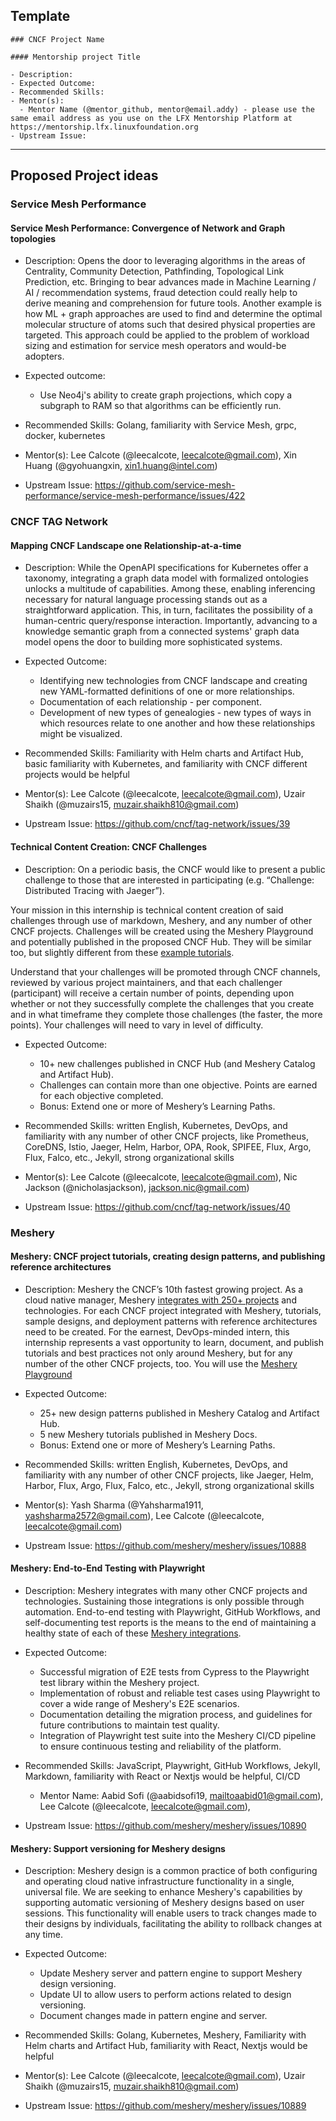 ## Template

```
### CNCF Project Name

#### Mentorship project Title

- Description:
- Expected Outcome:
- Recommended Skills:
- Mentor(s):
  - Mentor Name (@mentor_github, mentor@email.addy) - please use the same email address as you use on the LFX Mentorship Platform at https://mentorship.lfx.linuxfoundation.org
- Upstream Issue:

```

---

## Proposed Project ideas

### Service Mesh Performance

#### Service Mesh Performance: Convergence of Network and Graph topologies

- Description: Opens the door to leveraging algorithms in the areas of Centrality, Community Detection, Pathfinding, Topological Link Prediction, etc. Bringing to bear advances made in Machine Learning / AI / recommendation systems, fraud detection could really help to derive meaning and comprehension for future tools. Another example is how ML + graph approaches are used to find and determine the optimal molecular structure of atoms such that desired physical properties are targeted. This approach could be applied to the problem of workload sizing and estimation for service mesh operators and would-be adopters.

- Expected outcome:
  - Use Neo4j's ability to create graph projections, which copy a subgraph to RAM so that algorithms can be efficiently run.
- Recommended Skills: Golang, familiarity with Service Mesh, grpc, docker, kubernetes
- Mentor(s): Lee Calcote (@leecalcote, leecalcote@gmail.com), Xin Huang (@gyohuangxin, xin1.huang@intel.com)
- Upstream Issue: https://github.com/service-mesh-performance/service-mesh-performance/issues/422

### CNCF TAG Network

#### Mapping CNCF Landscape one Relationship-at-a-time

- Description: While the OpenAPI specifications for Kubernetes offer a taxonomy, integrating a graph data model with formalized ontologies unlocks a multitude of capabilities. Among these, enabling inferencing necessary for natural language processing stands out as a straightforward application. This, in turn, facilitates the possibility of a human-centric query/response interaction. Importantly, advancing to a knowledge semantic graph from a connected systems' graph data model opens the door to building more sophisticated systems.

- Expected Outcome: 
  - Identifying new technologies from CNCF landscape and creating new YAML-formatted definitions of one or more relationships.
  - Documentation of each relationship - per component.
  - Development of new types of genealogies - new types of ways in which resources relate to one another and how these relationships might be visualized.

- Recommended Skills: Familiarity with Helm charts and Artifact Hub, basic familiarity with Kubernetes, and familiarity with CNCF different projects would be helpful
- Mentor(s): Lee Calcote (@leecalcote, leecalcote@gmail.com), Uzair Shaikh (@muzairs15, muzair.shaikh810@gmail.com)
- Upstream Issue: https://github.com/cncf/tag-network/issues/39

#### Technical Content Creation: CNCF Challenges 

- Description: On a periodic basis, the CNCF would like to present a public challenge to those that are interested in participating (e.g. “Challenge: Distributed Tracing with Jaeger”). 

Your mission in this internship is technical content creation of said challenges through use of markdown, Meshery, and any number of other CNCF projects. Challenges will be created using the Meshery Playground and potentially published in the proposed CNCF Hub. They will be similar too, but slightly different from these [example tutorials](https://docs.meshery.io/guides/tutorials/).

Understand that your challenges will be promoted through CNCF channels, reviewed by various project maintainers, and that each challenger (participant) will receive a certain number of points, depending upon whether or not they successfully complete the challenges that you create and in what timeframe they complete those challenges (the faster, the more points). Your challenges will need to vary in level of difficulty. 

- Expected Outcome: 
  - 10+ new challenges published in CNCF Hub (and Meshery Catalog and Artifact Hub).
  - Challenges can contain more than one objective. Points are earned for each objective completed.
  - Bonus: Extend one or more of Meshery’s Learning Paths.
	
- Recommended Skills: written English, Kubernetes, DevOps, and familiarity with any number of other CNCF projects, like Prometheus, CoreDNS, Istio, Jaeger, Helm, Harbor, OPA, Rook, SPIFEE, Flux, Argo, Flux, Falco, etc., Jekyll, strong organizational skills
- Mentor(s): Lee Calcote (@leecalcote, leecalcote@gmail.com), Nic Jackson (@nicholasjackson), jackson.nic@gmail.com)
- Upstream Issue: https://github.com/cncf/tag-network/issues/40

### Meshery

#### Meshery: CNCF project tutorials, creating design patterns, and publishing reference architectures

- Description: Meshery the CNCF’s 10th fastest growing project. As a cloud native manager, Meshery [integrates with 250+ projects](https://meshery.io/integrations) and technologies. For each CNCF project integrated with Meshery, tutorials, sample designs, and deployment patterns with reference architectures need to be created. For the earnest, DevOps-minded intern, this internship represents a vast opportunity to learn, document, and publish tutorials and best practices not only around Meshery, but for any number of the other CNCF projects, too. You will use the [Meshery Playground](https://play.meshery.io)

- Expected Outcome: 
  - 25+ new design patterns published in Meshery Catalog and Artifact Hub.
  - 5 new Meshery tutorials published in Meshery Docs.
  - Bonus: Extend one or more of Meshery’s Learning Paths.

- Recommended Skills: written English, Kubernetes, DevOps, and familiarity with any number of other CNCF projects, like Jaeger, Helm, Harbor, Flux, Argo, Flux, Falco, etc., Jekyll, strong organizational skills
- Mentor(s): Yash Sharma (@Yahsharma1911, yashsharma2572@gmail.com), Lee Calcote (@leecalcote, leecalcote@gmail.com)
- Upstream Issue: https://github.com/meshery/meshery/issues/10888

#### Meshery: End-to-End Testing with Playwright

- Description: Meshery integrates with many other CNCF projects and technologies. Sustaining those integrations is only possible through automation. End-to-end testing with Playwright, GitHub Workflows, and self-documenting test reports is the means to the end of maintaining a healthy state of each of these [Meshery integrations](https://meshery.io/integrations). 

- Expected Outcome: 
  - Successful migration of E2E tests from Cypress to the Playwright test library within the Meshery project.
  - Implementation of robust and reliable test cases using Playwright to cover a wide range of Meshery's E2E scenarios.
  - Documentation detailing the migration process, and guidelines for future contributions to maintain test quality.
  - Integration of Playwright test suite into the Meshery CI/CD pipeline to ensure continuous testing and reliability of the platform.
- Recommended Skills: JavaScript, Playwright, GitHub Workflows, Jekyll, Markdown, familiarity with React or Nextjs would be helpful, CI/CD
  - Mentor Name: Aabid Sofi (@aabidsofi19, mailtoaabid01@gmail.com), Lee Calcote (@leecalcote, leecalcote@gmail.com),
- Upstream Issue: https://github.com/meshery/meshery/issues/10890

#### Meshery: Support versioning for Meshery designs

- Description: Meshery design is a common practice of both configuring and operating cloud native infrastructure functionality in a single, universal file. We are seeking to enhance Meshery's capabilities by supporting automatic versioning of Meshery designs based on user sessions. This functionality will enable users to track changes made to their designs by individuals, facilitating the ability to rollback changes at any time.

- Expected Outcome: 
  - Update Meshery server and pattern engine to support Meshery design versioning.
  - Update UI to allow users to perform actions related to design versioning.
  - Document changes made in pattern engine and server.

- Recommended Skills: Golang, Kubernetes, Meshery, Familiarity with Helm charts and Artifact Hub, familiarity with React, Nextjs would be helpful
- Mentor(s): Lee Calcote (@leecalcote, leecalcote@gmail.com), Uzair Shaikh (@muzairs15, muzair.shaikh810@gmail.com)
- Upstream Issue: https://github.com/meshery/meshery/issues/10889
